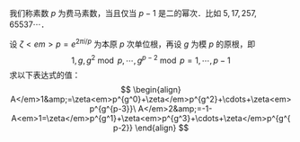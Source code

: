 我们称素数 $p$ 为费马素数，当且仅当 $p-1$ 是二的幂次．比如 $5,17,257,65537\cdots$．


设 $\zeta<em>p=e^{2\pi i/p}$ 为本原 $p$ 次单位根，再设 $g$ 为模 $p$ 的原根，即
$$
{1,g,g^2\bmod p,\cdots,g^{p-2}\bmod p}={1,\cdots,p-1}
$$
求以下表达式的值：
$$
\begin{align}
A</em>1&amp;=\zeta<em>p^{g^0}+\zeta</em>p^{g^2}+\cdots+\zeta<em>p^{g^{p-3}}\
A</em>2&amp;=-1-A<em>1=\zeta</em>p^{g^1}+\zeta<em>p^{g^3}+\cdots+\zeta</em>p^{g^{p-2}}
\end{align}
$$

